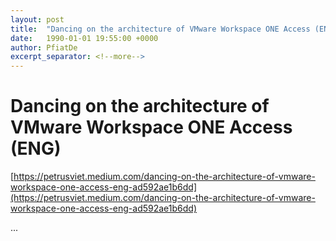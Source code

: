 ```yaml
---
layout: post
title:  "Dancing on the architecture of VMware Workspace ONE Access (ENG)"
date:   1990-01-01 19:55:00 +0000
author: PfiatDe
excerpt_separator: <!--more-->
---
```


# Dancing on the architecture of VMware Workspace ONE Access (ENG)
[https://petrusviet.medium.com/dancing-on-the-architecture-of-vmware-workspace-one-access-eng-ad592ae1b6dd](https://petrusviet.medium.com/dancing-on-the-architecture-of-vmware-workspace-one-access-eng-ad592ae1b6dd)

...
<!--more-->

